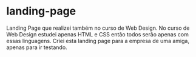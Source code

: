# landing-page
Landing Page que realizei também no curso de Web Design.
No curso de Web Design estudei apenas HTML e CSS então todos serão apenas com essas linguagens.
Criei esta landing page para a empresa de uma amiga, apenas para ir testando.
